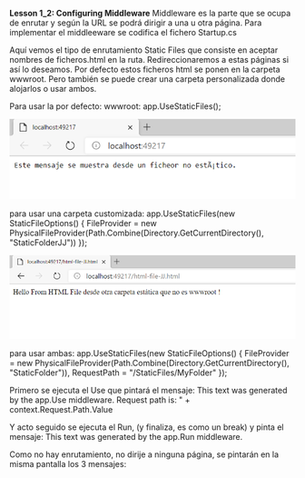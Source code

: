 **Lesson 1_2: Configuring Middleware**
Middleware es la parte que se ocupa de enrutar y según la URL se podrá dirigir a una u otra página. Para implementar el middleeware se codifica el fichero Startup.cs

Aquí vemos el tipo de enrutamiento  Static Files que consiste en aceptar nombres de ficheros.html en la ruta. Redireccionaremos a estas páginas si así lo deseamos.
Por defecto estos ficheros html se ponen en la carpeta wwwroot. Pero también se puede crear una carpeta personalizada donde alojarlos o usar ambos.

Para usar la por defecto: wwwroot:
 app.UseStaticFiles();   


![image-20201119001307642](image-20201119002427362.png)




para usar una carpeta customizada:
  app.UseStaticFiles(new StaticFileOptions()
            {
                FileProvider = new PhysicalFileProvider(Path.Combine(Directory.GetCurrentDirectory(), "StaticFolderJJ"))
            });
    

![image-20201119001307642](image-20201119002535809.png)



para usar ambas:
app.UseStaticFiles(new StaticFileOptions()
    {
        FileProvider = new PhysicalFileProvider(Path.Combine(Directory.GetCurrentDirectory(), "StaticFolder")),
        RequestPath = "/StaticFiles/MyFolder"
    });



Primero se ejecuta el Use que pintará el mensaje: This text was generated by the app.Use middleware. Request path is: " + context.Request.Path.Value

Y acto seguido se ejecuta el Run, (y finaliza, es como un  break)  y pinta el mensaje: This text was generated by the app.Run middleware.

Como no hay enrutamiento, no dirije a ninguna página, se pintarán en la misma pantalla los 3 mensajes:



